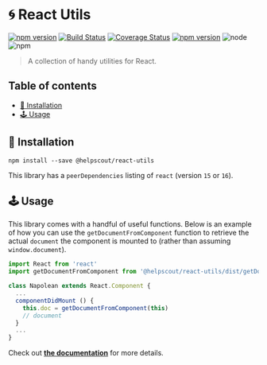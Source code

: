 # 🌀 React Utils

[![npm version](https://badge.fury.io/js/%40helpscout%2Freact-utils.svg)](https://badge.fury.io/js/%40helpscout%2Freact-utils) [![Build Status](https://travis-ci.org/helpscout/react-utils.svg?branch=master)](https://travis-ci.org/helpscout/react-utils) [![Coverage Status](https://coveralls.io/repos/github/helpscout/react-utils/badge.svg?branch=master)](https://coveralls.io/github/helpscout/react-utils?branch=master) [![npm version](https://badge.fury.io/js/%40helpscout%2Fblue.svg)](https://badge.fury.io/js/%40helpscout%2Fblue) ![node](https://img.shields.io/badge/node-8.11.3-blue.svg) ![npm](https://img.shields.io/badge/npm-5.6.0-blue.svg)

> A collection of handy utilities for React.

## Table of contents

* [🔧 Installation](./#-installation)
* [🕹 Usage](./#🕹-usage)

## 🔧 Installation

```text
npm install --save @helpscout/react-utils
```

This library has a `peerDependencies` listing of `react` \(version `15` or `16`\).

## 🕹 Usage

This library comes with a handful of useful functions. Below is an example of how you can use the `getDocumentFromComponent` function to retrieve the actual `document` the component is mounted to \(rather than assuming `window.document`\).

```jsx
import React from 'react'
import getDocumentFromComponent from '@helpscout/react-utils/dist/getDocumentFromComponent'

class Napolean extends React.Component {
  ...
  componentDidMount () {
    this.doc = getDocumentFromComponent(this)
    // document
  }
  ...
}
```

Check out [**the documentation**](docs/) for more details.

